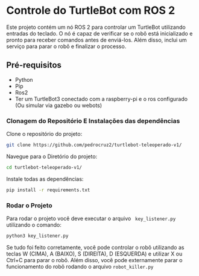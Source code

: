 # Controle do TurtleBot com ROS 2

Este projeto contém um nó ROS 2 para controlar um TurtleBot utilizando entradas do teclado. O nó é capaz de verificar se o robô está inicializado e pronto para receber comandos antes de enviá-los. Além disso, inclui um serviço para parar o robô e finalizar o processo.

## Pré-requisitos

- Python
- Pip
- Ros2
- Ter um TurtleBot3 conectado com a raspberry-pi e o ros configurado (Ou simular via gazebo ou webots)
### Clonagem do Repositório E Instalações das dependências

Clone o repositório do projeto:
```sh
git clone https://github.com/pedrocruz2/turtlebot-teleoperado-v1/
```
Navegue para o Diretório do projeto: 
```sh
cd turtlebot-teleoperado-v1/
```
Instale todas as dependências: 
```sh
pip install -r requirements.txt
```
### Rodar o Projeto
Para rodar o projeto você deve executar o arquivo ``` key_listener.py``` utilizando o comando:
```sh
python3 key_listener.py
```
Se tudo foi feito corretamente, você pode controlar o robô utilizando as teclas W (CIMA), A (BAIXO), S (DIREITA), D (ESQUERDA) e utilizar X ou Ctrl+C para parar o robô. Além disso, você pode externamente parar o funcionamento do robô rodando o arquivo ```robot_killer.py```




